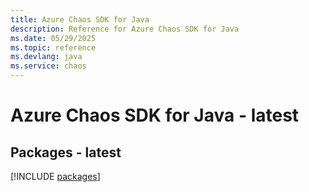 ```yaml
---
title: Azure Chaos SDK for Java
description: Reference for Azure Chaos SDK for Java
ms.date: 05/29/2025
ms.topic: reference
ms.devlang: java
ms.service: chaos
---
```

# Azure Chaos SDK for Java - latest
## Packages - latest
[!INCLUDE [packages](chaos-index.md)]